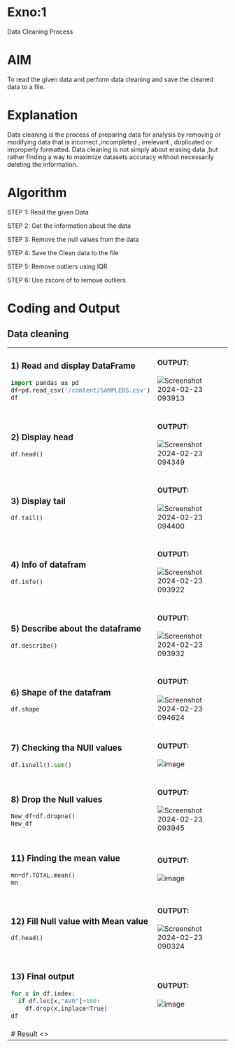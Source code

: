 # Exno:1
Data Cleaning Process

# AIM
To read the given data and perform data cleaning and save the cleaned data to a file.

# Explanation
Data cleaning is the process of preparing data for analysis by removing or modifying data that is incorrect ,incompleted , irrelevant , duplicated or improperly formatted. Data cleaning is not simply about erasing data ,but rather finding a way to maximize datasets accuracy without necessarily deleting the information.

# Algorithm
STEP 1: Read the given Data

STEP 2: Get the information about the data

STEP 3: Remove the null values from the data

STEP 4: Save the Clean data to the file

STEP 5: Remove outliers using IQR

STEP 6: Use zscore of to remove outliers

# Coding and Output
## Data cleaning
<table>
  <tr>
    <td width=50%>


### 1) Read and display DataFrame
```Python
import pandas as pd
df=pd.read_csv('/content/SAMPLEDS.csv')
df
```
  </td>
  <td>
              
#### OUTPUT:

![Screenshot 2024-02-23 093913](https://github.com/Saravana-kumar369/exno1/assets/117925254/a182c469-49bf-4526-8b1b-f9ed6e3892b3)

</td>
</tr>
<tr>
  <td width=50%>
              
### 2) Display head
```Python
df.head()
```
  </td>
  <td>

              
#### OUTPUT:
![Screenshot 2024-02-23 094349](https://github.com/Saravana-kumar369/exno1/assets/117925254/7afbda54-a075-400b-9f86-99dc7b0effba)
</td>
</tr>
<tr>
  <td width=50%>

### 3) Display tail
```Python
df.tail()
```
  </td>
  <td>
              
#### OUTPUT:
![Screenshot 2024-02-23 094400](https://github.com/Saravana-kumar369/exno1/assets/117925254/eabfa547-031e-494b-9c54-d181c06bb65a)
</td>
</tr>
<tr>
  <td width=50%>

### 4) Info of datafram
```Python
df.info()
```
  </td>
  <td>
              
#### OUTPUT:
![Screenshot 2024-02-23 093922](https://github.com/Saravana-kumar369/exno1/assets/117925254/f050e6e3-9257-425c-9168-d65923a7f56d)

</td>
</tr>
<tr>
  <td width=50%>

### 5) Describe about the dataframe
```Python
df.describe()
```
  </td>
  <td>
              
#### OUTPUT:
![Screenshot 2024-02-23 093932](https://github.com/Saravana-kumar369/exno1/assets/117925254/f2b8f997-2a69-43c4-9f0a-7b232254da9b)

</td>
</tr>
<tr>
  <td width=50%>

### 6) Shape of the datafram
```Python
df.shape
```
  </td>
  <td>
              
#### OUTPUT:
![Screenshot 2024-02-23 094624](https://github.com/Saravana-kumar369/exno1/assets/117925254/a4916e0a-99d9-4593-9759-3129ae4e1847)

</td>
</tr>
<tr>
  <td width=50%>

### 7) Checking tha NUll values
```Python
df.isnull().sum()
```
  </td>
  <td>
              
#### OUTPUT:
![image](https://github.com/Saravana-kumar369/exno1/assets/117925254/30ee83ce-fc4e-4421-8fcd-abc955c2738c)

</td>
</tr>
<tr>
  <td width=50%>

### 8) Drop the Null values
```Python
New_df=df.dropna()
New_df
```
  </td>
  <td>
              
#### OUTPUT:
![Screenshot 2024-02-23 093945](https://github.com/Saravana-kumar369/exno1/assets/117925254/76f0d7b6-8121-4545-b48b-e17293f4a961)

</td>
</tr>
<tr>
  <td width=50%>

### 11) Finding the mean value
```Python
mn=df.TOTAL.mean()
mn
```
  </td>
  <td>
              
#### OUTPUT:

![image](https://github.com/Saravana-kumar369/exno1/assets/117925254/7da7b89e-cc5a-4bd6-a1e8-efb4ea99cd8e)


</td>
</tr>
<tr>
  <td width=50%>

### 12) Fill Null value with Mean value
```Python
df.head()
```
  </td>
  <td>
              
#### OUTPUT:
![Screenshot 2024-02-23 090324](https://github.com/MAHESWARAN2004/Expno1/assets/119478181/a0a06f86-f464-4d33-935a-a00fbd2d3ef4)
</td>
</tr>
<tr>
  <td width=50%>

### 13) Final output
```Python
for x in df.index:
  if df.loc[x,"AVG"]>100:
    df.drop(x,inplace=True)
df
```
  </td>
  <td>
              
#### OUTPUT:

![image](https://github.com/LATHIKESHWARAN/exno1/assets/119393556/fb8391ca-d62a-4e26-a1aa-a15d27a884f9)

</td>
</tr>
<tr>
  <td width=50%>
# Result
          <<include your Result here>>
